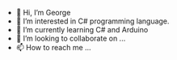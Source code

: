 - 👋 Hi, I’m George
- 👀 I’m interested in C# programming language.
- 🌱 I’m currently learning C# and Arduino
- 💞️ I’m looking to collaborate on ...
- 📫 How to reach me ...

<!---
kiscorp02/kiscorp02 is a ✨ special ✨ repository because its `README.md` (this file) appears on your GitHub profile.
You can click the Preview link to take a look at your changes.
--->
